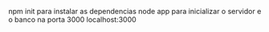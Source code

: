 npm init para instalar as dependencias
node app para inicializar o servidor e o banco na porta 3000
localhost:3000
